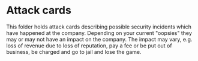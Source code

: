 # Attack cards

This folder holds attack cards describing possible security incidents which have happened at the company.
Depending on your current "oopsies" they may or may not have an impact on the company. The impact may vary,
e.g. loss of revenue due to loss of reputation, pay a fee or be put out of business, be charged and go to jail and lose the game.
